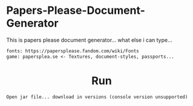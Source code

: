# Papers-Please-Document-Generator

This is papers please document generator... 
what else i can type...

```diff
fonts: https://papersplease.fandom.com/wiki/Fonts
game: papersplea.se <- Textures, document-styles, passports...
```

<h1 align="center">Run</h1>

```
Open jar file... download in versions (console version unsupported)
```
